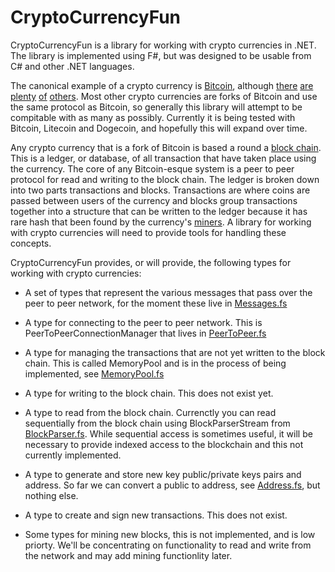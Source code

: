 CryptoCurrencyFun
=================

CryptoCurrencyFun is a library for working with crypto currencies in .NET. The library is implemented using F#, but was designed to be usable from C# and other .NET languages.

The canonical example of a crypto currency is [Bitcoin](https://bitcoin.org/), although [there](https://litecoin.org/) [are](http://dogecoin.com/) [plenty](http://www.peercoin.net/) [of](http://namecoin.info/) [others](http://www.nxtcommunity.org/).
Most other crypto currencies are forks of Bitcoin and use the same protocol as Bitcoin, so generally this library will attempt to be compitable with as many as possibly. Currently it is being tested with Bitcoin, Litecoin and Dogecoin, and hopefully this will expand over time.

Any crypto currency that is a fork of Bitcoin is based a round a [block chain](https://en.bitcoin.it/wiki/Block_chain). This is a ledger, or database, of all transaction that have taken place using the currency. The core of any Bitcoin-esque system is a peer to peer protocol for read and writing to the block chain. The ledger is broken down into two parts transactions and blocks. Transactions are where coins are passed between users of the currency and blocks group transactions together into a structure that can be written to the ledger because it has rare hash that been found by the currency's [miners](http://en.wikipedia.org/wiki/Bitcoin#Mining). A library for working with crypto currencies will need to provide tools for handling these concepts. 

CryptoCurrencyFun provides, or will provide, the following types for working with crypto currencies:

- A set of types that represent the various messages that pass over the peer to peer network, for the moment these live in [Messages.fs](https://github.com/robertpi/CryptoCurrencyFun/blob/master/src/app/CryptoCurrencyFun/Messages.fs)

- A type for connecting to the peer to peer network. This is PeerToPeerConnectionManager that lives in [PeerToPeer.fs](https://github.com/robertpi/CryptoCurrencyFun/blob/master/src/app/CryptoCurrencyFun/PeerToPeer.fs)

- A type for managing the transactions that are not yet written to the block chain. This is called MemoryPool and is in the process of being implemented, see [MemoryPool.fs](https://github.com/robertpi/CryptoCurrencyFun/blob/master/src/app/CryptoCurrencyFun/MemoryPool.fs)

- A type for writing to the block chain. This does not exist yet.

- A type to read from the block chain. Currenctly you can read sequentially from the block chain using BlockParserStream from [BlockParser.fs](https://github.com/robertpi/CryptoCurrencyFun/blob/master/src/app/CryptoCurrencyFun/BlockParser.fs). While sequential access is sometimes useful, it will be necessary to provide indexed access to the blockchain and this not currently implemented.

- A type to generate and store new key public/private keys pairs and address. So far we can convert a public to address, see [Address.fs](https://github.com/robertpi/CryptoCurrencyFun/blob/master/src/app/CryptoCurrencyFun/Address.fs), but nothing else.

- A type to create and sign new transactions. This does not exist.

- Some types for mining new blocks, this is not implemented, and is low priorty. We'll be concentrating on functionality to read and write from the network and may add mining functionlity later.
